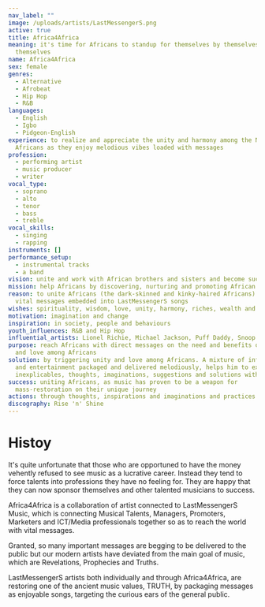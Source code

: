```yaml
---
nav_label: ""
image: /uploads/artists/LastMessengerS.png
active: true
title: Africa4Africa
meaning: it's time for Africans to standup for themselves by themselves and for
  themselves
name: Africa4Africa
sex: female
genres:
  - Alternative
  - Afrobeat
  - Hip Hop
  - R&B
languages:
  - English
  - Igbo
  - Pidgeon-English
experience: to realize and appreciate the unity and harmony among the New
  Africans as they enjoy melodious vibes loaded with messages
profession:
  - performing artist
  - music producer
  - writer
vocal_type:
  - soprano
  - alto
  - tenor
  - bass
  - treble
vocal_skills:
  - singing
  - rapping
instruments: []
performance_setup:
  - instrumental tracks
  - a band
vision: unite and work with African brothers and sisters and become successful together
mission: help Africans by discovering, nurturing and promoting African talents
reason: to unite Africans (the dark-skinned and kinky-haired Africans) through
  vital messages embedded into LastMessengerS songs
wishes: spirituality, wisdom, love, unity, harmony, riches, wealth and good health
motivation: imagination and change
inspiration: in society, people and behaviours
youth_influences: R&B and Hip Hop
influential_artists: Lionel Richie, Michael Jackson, Puff Daddy, Snoop Dog
purpose: reach Africans with direct messages on the need and benefits of unity
  and love among Africans
solution: by triggering unity and love among Africans. A mixture of information
  and entertainment packaged and delivered melodiously, helps him to express the
  inexplicables, thoughts, imaginations, suggestions and solutions with the fans
success: uniting Africans, as music has proven to be a weapon for
  mass-restoration on their unique journey
actions: through thoughts, inspirations and imaginations and practices
discography: Rise 'n' Shine
---
```


# Histoy

It's quite unfortunate that those who are opportuned to have the money vehently refused to see music as a lucrative career. Instead they tend to force talents into professions they have no feeling for. They are happy that they can now sponsor themselves and other talented musicians to success.

Africa4Africa is a collaboration of artist connected to LastMessengerS Music, which is connecting Musical Talents, Managers, Promoters, Marketers and ICT/Media professionals together so as to reach the world with vital messages.

Granted, so many important messages are begging to be delivered to the public but our modern artists have deviated from the main goal of music, which are Revelations, Prophecies and Truths.

LastMessengerS artists both individually and through Africa4Africa, are restoring one of the ancient music values, TRUTH, by packaging messages as enjoyable songs, targeting the curious ears of the general public.
